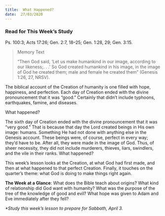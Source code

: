 ```yaml
---
title:  What Happened?
date:  27/03/2020
---
```


### Read for This Week’s Study
Ps. 100:3; Acts 17:26; Gen. 2:7, 18–25; Gen. 1:28, 29; Gen. 3:15.

> <p>Memory Text</p>
> “Then God said, ‘Let us make humankind in our image, according to our likeness;. . .’ So God created humankind in his image, in the image of God he created them; male and female he created them” (Genesis 1:26, 27, NRSV).

The biblical account of the Creation of humanity is one filled with hope, happiness, and perfection. Each day of Creation ended with the divine pronouncement that it was “good.” Certainly that didn’t include typhoons, earthquakes, famine, and diseases.

What happened?

The sixth day of Creation ended with the divine pronouncement that it was “very good.” That is because that day the Lord created beings in His own image: humans. Something He had not done with anything else in the Genesis account. These beings were, of course, perfect in every way; they’d have to be. After all, they were made in the image of God. Thus, of sheer necessity, they did not include murderers, thieves, liars, swindlers, and the vile in their ranks. What happened?

This week’s lesson looks at the Creation, at what God had first made, and then at what happened to that perfect Creation. Finally, it touches on the quarter’s theme: what God is doing to make things right again.

**The Week at a Glance**: What does the Bible teach about origins? What kind of relationship did God want with humanity? What was the purpose of the tree of the knowledge of good and evil? What hope was given to Adam and Eve immediately after they fell?

_*Study this week’s lesson to prepare for Sabbath, April 3._